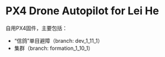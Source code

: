 # PX4 Drone Autopilot for Lei He

自用PX4固件，主要包括：
- “信鸽”单目避障（branch: dev_1_11_1）
- 集群（branch: formation_1_10_1）
